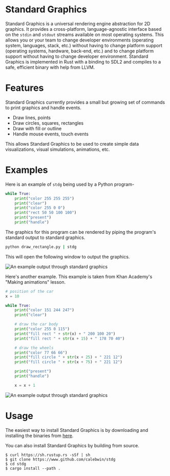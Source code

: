 # Standard Graphics
Standard Graphics is a universal rendering engine abstraction for 2D graphics. It provides a cross-platform, language-agnostic interface based on the `stdin` and `stdout` streams available on most operating systems. This allows you or your team to change developer environments (operating system, languages, stack, etc.) without having to change platform support (operating systems, hardware, back-end, etc.) and to change platform support without having to change developer environment. Standard Graphics is implemented in Rust with a binding to SDL2 and compiles to a safe, efficient binary with help from LLVM.

# Features

Standard Graphics currently provides a small but growing set of commands to print graphics and handle events.

- Draw lines, points
- Draw circles, squares, rectangles
- Draw with fill or outline
- Handle mouse events, touch events

This allows Standard Graphics to be used to create simple data visualizations, visual simulations, animations, etc.

# Examples

Here is an example of `stdg` being used by a Python program-
```python
while True:
	print("color 255 255 255")
	print("clear")
	print("color 255 0 0")
	print("rect 50 50 100 100")
	print("present")
	print("handle")
```

The graphics for this program can be rendered by piping the program's standard output to standard graphics.
```cmd
python draw_rectangle.py | stdg
```

This will open the following window to output the graphics.

![An example output through standard graphics](https://i.imgur.com/bPnUYoJ.png)

Here's another example. This example is taken from Khan Academy's "Making animations" lesson.

```python
# position of the car
x = 10

while True:
	print("color 151 244 247")
	print("clear")

	# draw the car body
	print("color 255 0 115")
	print("fill rect " + str(x) + " 200 100 20")
	print("fill rect " + str(x + 15) + " 178 70 40")

	# draw the wheels
	print("color 77 66 66")
	print("fill circle " + str(x + 25) + " 221 12")
	print("fill circle " + str(x + 75) + " 221 12")

	print("present")
	print("handle")

	x = x + 1
```

![An example output through standard graphics](https://i.imgur.com/aRbhapW.png)

# Usage

The easiest way to install Standard Graphics is by downloading and installing the binaries from [here](https://github.com/calebwin/stdg/releases/tag/v0.1.0).

You can also install Standard Graphics by building from source.
```console
$ curl https://sh.rustup.rs -sSf | sh
$ git clone https://www.github.com/calebwin/stdg
$ cd stdg
$ cargo install --path .
```
